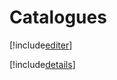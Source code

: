 # Catalogues

[!include[editer](catalogues.editer.autogen.md)]

[!include[details](catalogues.details.autogen.md)]



















